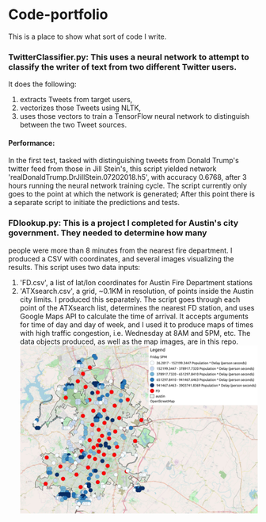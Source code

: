 # Code-portfolio
This is a place to show what sort of code I write.

### TwitterClassifier.py: This uses a neural network to attempt to classify the writer of text from two different Twitter users.
It does the following:
1. extracts Tweets from target users, 
2. vectorizes those Tweets using NLTK,
3. uses those vectors to train a TensorFlow neural network to distinguish between the two Tweet sources.
#### Performance: 
In the first test, tasked with distinguishing tweets from Donald Trump's twitter feed from those in Jill Stein's,
this script yielded network 'realDonaldTrump.DrJillStein.07202018.h5', with accuracy 0.6768, after 3 hours running
the neural network training cycle. The script currently only goes to the point at which the network is generated;
After this point there is a separate script to initiate the predictions and tests.

### FDlookup.py: This is a project I completed for Austin's city government. They needed to determine how many 
people were more than 8 minutes from the nearest fire department. I produced a CSV with coordinates, and 
several images visualizing the results.
This script uses two data inputs: 
1. 'FD.csv', a list of lat/lon coordinates for Austin Fire Department stations
2. 'ATXsearch.csv', a grid, ~0.1KM in resolution, of points inside the Austin city limits. I produced this separately.
The script goes through each point of the ATXsearch list, determines the nearest FD station, and uses
Google Maps API to calculate the time of arrival. It accepts arguments for time of day and day of week, 
and I used it to produce maps of times with high traffic congestion, i.e. Wednesday at 8AM and 5PM, etc.
The data objects produced, as well as the map images, are in this repo.
!['Friday at 5PM'](https://raw.githubusercontent.com/JCMontalbano/Code-portfolio/master/FDlookup/Friday5PFDsmall.jpg)
